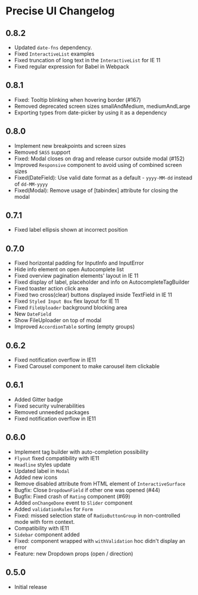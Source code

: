 # Precise UI Changelog

## 0.8.2

- Updated `date-fns` dependency.
- Fixed `InteractiveList` examples
- Fixed truncation of long text in the `InteractiveList` for IE 11
- Fixed regular expression for Babel in Webpack

## 0.8.1

- Fixed: Tooltip blinking when hovering border (#167)
- Removed deprecated screen sizes smallAndMedium, mediumAndLarge
- Exporting types from date-picker by using it as a dependency

## 0.8.0

- Implement new breakpoints and screen sizes
- Removed `SASS` support 
- Fixed: Modal closes on drag and release cursor outside modal (#152)
- Improved `Responsive` component to avoid using of combined screen sizes
- Fixed(DateField): Use valid date format as a default  - `yyyy-MM-dd` instead of `dd-MM-yyyy`
- Fixed(Modal): Remove usage of [tabindex] attribute for closing the modal

## 0.7.1

- Fixed label ellipsis shown at incorrect position

## 0.7.0

- Fixed horizontal padding for InputInfo and InputError
- Hide info element on open Autocomplete list
- Fixed overview pagination elements' layout in IE 11
- Fixed display of label, placeholder and info on AutocompleteTagBuilder 
- Fixed toaster action click area
- Fixed two cross(clear) buttons displayed inside TextField in IE 11
- Fixed `Styled Input Box` flex layout for IE 11
- Fixed `FileUploader` background blocking area
- New `DateField`
- Show FileUploader on top of modal
- Improved `AccordionTable` sorting (empty groups)

## 0.6.2

- Fixed notification overflow in IE11
- Fixed Carousel component to make carousel item clickable

## 0.6.1

- Added Gitter badge
- Fixed security vulnerabilities
- Removed unneeded packages
- Fixed notification overflow in IE11

## 0.6.0

- Implement tag builder with auto-completion possibility
- `Flyout` fixed compatibility with IE11
- `Headline` styles update
- Updated label in `Modal`
- Added new icons
- Remove disabled attribute from HTML element of `InteractiveSurface`
- Bugfix: Close `DropdownField` if other one was opened (#44)
- Bugfix: Fixed crash of `Rating` component (#69)
- Added `onChangeDone` event to `Slider` component
- Added `validationRules` for `Form`
- Fixed: missed selection state of `RadioButtonGroup` in non-controlled mode with form context.
- Compatibility with IE11
- `Sidebar` component added
- Fixed: component wrapped with `withValidation` hoc didn't display an error
- Feature: new Dropdown props (open / direction)

## 0.5.0

- Initial release
